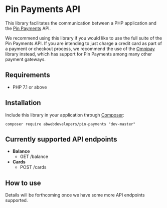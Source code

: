 # Pin Payments API

This library facilitates the communication between a PHP application and the [Pin Payments](https://pinpayments.com) API.

We recommend using this library if you would like to use the full suite of the Pin Payments API. If you are intending to just charge a credit card as part of a payment or checkout process, we recommend the use of the [Omnipay](https://omnipay.thephpleague.com/) library instead, which has support for Pin Payments among many other payment gateways.

## Requirements

- PHP 7.1 or above

## Installation

Include this library in your application through [Composer](https://getcomposer.org):

```
composer require abwebdevelopers/pin-payments "dev-master"
```

## Currently supported API endpoints

- **Balance**
  - GET /balance
- **Cards**
  - POST /cards

## How to use

Details will be forthcoming once we have some more API endpoints supported.
